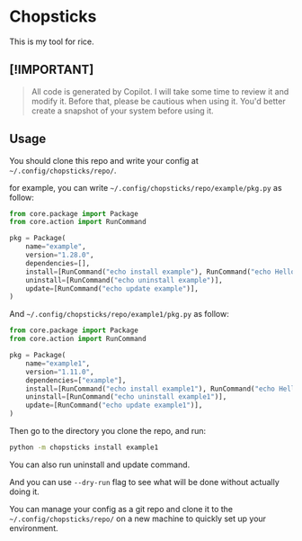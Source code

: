 # Chopsticks

This is my tool for rice.

## [!IMPORTANT]

> All code is generated by Copilot.
I will take some time to review it and modify it.
Before that, please be cautious when using it.
You'd better create a snapshot of your system before using it.

## Usage

You should clone this repo and write your config at `~/.config/chopsticks/repo/`.

for example, you can write `~/.config/chopsticks/repo/example/pkg.py` as follow:

```python
from core.package import Package
from core.action import RunCommand

pkg = Package(
    name="example",
    version="1.28.0",
    dependencies=[],
    install=[RunCommand("echo install example"), RunCommand("echo Hello World!")],
    uninstall=[RunCommand("echo uninstall example")],
    update=[RunCommand("echo update example")],
)

```

And `~/.config/chopsticks/repo/example1/pkg.py` as follow:

```python
from core.package import Package
from core.action import RunCommand

pkg = Package(
    name="example1",
    version="1.11.0",
    dependencies=["example"],
    install=[RunCommand("echo install example1"), RunCommand("echo Hello World!")],
    uninstall=[RunCommand("echo uninstall example1")],
    update=[RunCommand("echo update example1")],
)
```

Then go to the directory you clone the repo, and run:

```bash
python -m chopsticks install example1
```

You can also run uninstall and update command.

And you can use `--dry-run` flag to see what will be done without actually doing it.

You can manage your config as a git repo and clone it to the `~/.config/chopsticks/repo/` on a new machine to quickly set up your environment.

